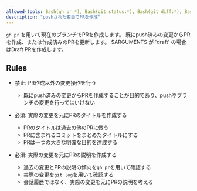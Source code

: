 ```yaml
---
allowed-tools: Bash(gh pr:*), Bash(git status:*), Bash(git diff:*), Bash(git log:*)
description: "pushされた変更でPRを作成"
---
```


`gh pr` を用いて現在のブランチでPRを作成します。
既にpush済みの変更からPRを作成、または作成済みのPRを更新します。
$ARGUMENTS が 'draft' の場合はDraft PRを作成します。

## Rules

- 禁止: PR作成以外の変更操作を行う
  - 既にpush済みの変更からPRを作成することが目的であり、pushやブランチの変更を行ってはいけない

- 必須: 実際の変更を元にPRのタイトルを作成する
  - PRのタイトルは過去の他のPRに倣う
  - PRに含まれるコミットをまとめたタイトルにする
  - PRは一つの大きな明確な目的を達成する

- 必須: 実際の変更を元にPRの説明を作成する
  - 過去の変更とPRの説明の傾向を`gh pr`を用いて確認する
  - 実際の変更を`git log`を用いて確認する
  - 会話履歴ではなく、実際の変更を元にPRの説明を考える
